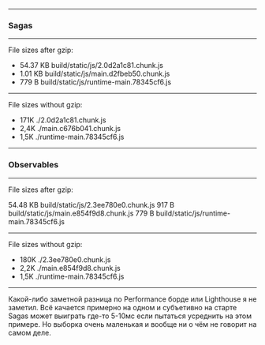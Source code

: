 
----------------------

### Sagas

----------------------

File sizes after gzip:

- 54.37 KB  build/static/js/2.0d2a1c81.chunk.js
- 1.01 KB   build/static/js/main.d2fbeb50.chunk.js
- 779 B     build/static/js/runtime-main.78345cf6.js

----------------------

File sizes without gzip:

- 171K   ./2.0d2a1c81.chunk.js
- 2,4K   ./main.c676b041.chunk.js
- 1,5K   ./runtime-main.78345cf6.js

----------------------

### Observables

----------------------
File sizes after gzip:

54.48 KB  build/static/js/2.3ee780e0.chunk.js
917 B     build/static/js/main.e854f9d8.chunk.js
779 B     build/static/js/runtime-main.78345cf6.js

----------------------

File sizes without gzip:

- 180K  ./2.3ee780e0.chunk.js
- 2,2K  ./main.e854f9d8.chunk.js
- 1,5K  ./runtime-main.78345cf6.js

----------------------


Какой-либо заметной разница по Performance борде или Lighthouse я не заметил.
Всё качается примерно на одном и субъетивно на старте Sagas может выиграть где-то 5-10мс если пытаться усреднить на этом примере.
Но выборка очень маленькая и вообще ни о чём не говорит на самом деле.


